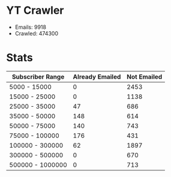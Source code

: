 # YT Crawler
- Emails: 9918
- Crawled: 474300

# Stats
| Subscriber Range  | Already Emailed | Not Emailed |
|-------|-------|-------|
| 5000 - 15000 | 0 | 2453 |
| 15000 - 25000 | 0 | 1138 |
| 25000 - 35000 | 47 | 686 |
| 35000 - 50000 | 148 | 614 |
| 50000 - 75000 | 140 | 743 |
| 75000 - 100000 | 176 | 431 |
| 100000 - 300000 | 62 | 1897 |
| 300000 - 500000 | 0 | 670 |
| 500000 - 1000000 | 0 | 713 |
